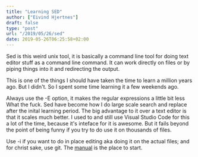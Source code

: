 ```yaml
---
title: "Learning SED"
author: ["Eivind Hjertnes"]
draft: false
type: "post"
url: "/2019/05/26/sed"
date: 2019-05-26T06:25:58+02:00
---
```


Sed is this weird unix tool, it is basically a command line tool for doing text editor stuff as a command line command. It can work directly on files or by piping things into it and redirecting the output.

This is one of the things I should have taken the time to learn a million years ago. But I didn't. So I spent some time learning it a few weekends ago.

Always use the -E option, it makes the regular expressions a little bit less What the fuck. Sed have become how I do large scale search and replace after the inital learning period. The big advantage to it over a text editor is that it scales much better. I used to and still use Visual Studio Code for this a lot of the time, because it's inteface for it is awesome. But it fails beyond the point of being funny if you try to do use it on thousands of files.

Use -i if you want to do in place editing aka doing it on the actual files; and for christ sake, use git. The [manual](https://www.gnu.org/software/sed/manual/sed.html) is the place to start.
